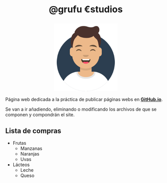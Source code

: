 # <p align="center">@grufu €studios</p>
<p align="center"><img width="200" src="assets/img/avataaars.svg"></p>

Página web dedicada a la práctica de publicar páginas webs en [**GitHub.io**](https://github.com).

Se van a ir añadiendo, eliminando o modificando los archivos de que se componen y compondrán el site.

Lista de compras
---------------
* Frutas
  * Manzanas
  * Naranjas
  * Uvas
* Lácteos
  * Leche
  * Queso

